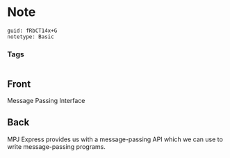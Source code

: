 # Note
```
guid: fRbCT14x+G
notetype: Basic
```

### Tags
```
```

## Front
Message Passing Interface

## Back
MPJ Express provides us with a message-passing API which we can use to write message-passing programs.
